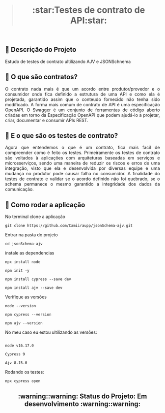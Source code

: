
> <h1 align="center"> :star:Testes de contrato de API:star: </h1>

<br>

##  :small_orange_diamond: Descrição do Projeto
<p align="justify"> Estudo de testes de contrato ultilizando AJV e JSONSchnema </p>


##  :small_orange_diamond: O que são contratos?

<p align="justify"> O contrato nada mais é que um acordo entre produtor/provedor e o consumidor onde fica definido a estrutura de uma API e como ela é projetada, garantido assim que o conteudo fornecido não tenha sido modificado. A forma mais comum de contrato de API é uma especificação OpenAPI. O Swagger é um conjunto de ferramentas de código aberto criadas em torno da Especificação OpenAPI que podem ajudá-lo a projetar, criar, documentar e consumir APIs REST.</p>

 ##  :small_orange_diamond: E o que são os testes de contrato?

<p align="justify">Agora que entendemos o que é um contrato, fica mais facil de compreender como é feito os testes. Primeiramente os testes de contrato são voltados à aplicações com arquiteturas baseadas em serviços e microsserviços, sendo uma maneira de reduzir os riscos e erros de uma integração, visto que ela e desenvolvida por diversas equipe e uma mudança no produtor pode causar falha no consumidor. A finalidade do testes de contrato e validar se o acordo definido não foi quebrado, se o schema permanece o mesmo garantido a integridade dos dados da comunicação. </p>

 ##  :small_orange_diamond: Como rodar a aplicação 

<p align="justify">No terminal clone a aplicação  </p>

~~~ 
git clone https://github.com/Camiiraupp/jsonSchema-ajv.git
~~~
<p align="justify">Entrar na pasta do projeto </p>

~~~
cd jsonSchema-ajv
~~~ 
<p align="justify">instale as dependencias </p>

~~~
npx install node 

npm init -y  

npm install cypress --save dev 

npm install ajv --save dev 
~~~

<p align="justify">Verifique as versões </p>

~~~
node --version

npm cypress --version

npm ajv --version
~~~

<p align="justify">No meu caso eu estou ultilizando as versões:</p>

~~~~

node v16.17.0

Cypress 9

Ajv 8.15.0

~~~~



<p align="justify">Rodando os testes:</p>

~~~
npx cypress open
~~~


<h2 align="center"> :warning::warning: Status do Projeto: Em desenvolvimento :warning::warning: </h2>



